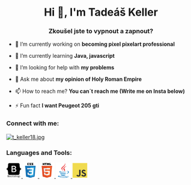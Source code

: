 <h1 align="center">Hi 👋, I'm Tadeáš Keller</h1>
<h3 align="center">Zkoušel jste to vypnout a zapnout?</h3>

- 🔭 I’m currently working on **becoming pixel pixelart professional**

- 🌱 I’m currently learning **Java, javascript**

- 🤝 I’m looking for help with **my problems**

- 💬 Ask me about **my opinion of Holy Roman Empire**

- 📫 How to reach me? **You can´t reach me (Write me on Insta below)**

- ⚡ Fun fact **I want Peugeot 205 gti**
<h3 align="left">Connect with me:</h3>
<p align="left">
<a href="https://instagram.com/t_keller18.jpg" target="blank"><img align="center" src="https://raw.githubusercontent.com/rahuldkjain/github-profile-readme-generator/master/src/images/icons/Social/instagram.svg" alt="t_keller18.jpg" height="30" width="40" /></a>
</p>

<h3 align="left">Languages and Tools:</h3>
<p align="left"> <a href="https://getbootstrap.com" target="_blank" rel="noreferrer"> <img src="https://raw.githubusercontent.com/devicons/devicon/master/icons/bootstrap/bootstrap-plain-wordmark.svg" alt="bootstrap" width="40" height="40"/> </a> <a href="https://www.w3schools.com/css/" target="_blank" rel="noreferrer"> <img src="https://raw.githubusercontent.com/devicons/devicon/master/icons/css3/css3-original-wordmark.svg" alt="css3" width="40" height="40"/> </a> <a href="https://www.w3.org/html/" target="_blank" rel="noreferrer"> <img src="https://raw.githubusercontent.com/devicons/devicon/master/icons/html5/html5-original-wordmark.svg" alt="html5" width="40" height="40"/> </a> <a href="https://www.java.com" target="_blank" rel="noreferrer"> <img src="https://raw.githubusercontent.com/devicons/devicon/master/icons/java/java-original.svg" alt="java" width="40" height="40"/> </a> <a href="https://developer.mozilla.org/en-US/docs/Web/JavaScript" target="_blank" rel="noreferrer"> <img src="https://raw.githubusercontent.com/devicons/devicon/master/icons/javascript/javascript-original.svg" alt="javascript" width="40" height="40"/> </a> </p>
